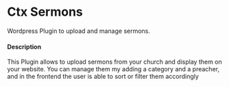 # Ctx Sermons

Wordpress Plugin to upload and manage sermons.

#### Description

This Plugin allows to upload sermons from your church and display them on your website. You can manage them my adding a category and a preacher, and in the frontend the user is able to sort or filter them accordingly
